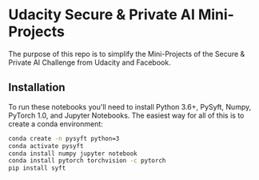 # Udacity Secure & Private AI Mini-Projects

The purpose of this repo is to simplify the Mini-Projects of the Secure & Private AI Challenge from Udacity and Facebook.

## Installation

To run these notebooks you'll need to install Python 3.6+, PySyft, Numpy, PyTorch 1.0, and Jupyter Notebooks. The easiest way for all of this is to create a conda environment:

```bash
conda create -n pysyft python=3
conda activate pysyft
conda install numpy jupyter notebook
conda install pytorch torchvision -c pytorch
pip install syft
```
